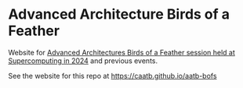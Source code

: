 # Advanced Architecture Birds of a Feather

Website for [Advanced Architectures Birds of a Feather session held at Supercomputing in 2024](https://sc24.conference-program.com/presentation/?id=bof209&sess=sess660) and previous events.

See the website for this repo at https://caatb.github.io/aatb-bofs
